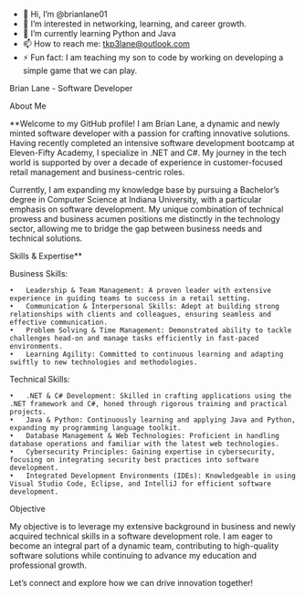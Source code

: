 - 👋 Hi, I’m @brianlane01
- 👀 I’m interested in networking, learning, and career growth. 
- 🌱 I’m currently learning Python and Java
- 📫 How to reach me:  tkp3lane@outlook.com 
- ⚡ Fun fact: I am teaching my son to code by working on developing a simple game that we can play. 

Brian Lane - Software Developer

About Me

**Welcome to my GitHub profile! I am Brian Lane, a dynamic and newly minted software developer with a passion for crafting innovative solutions. Having recently completed an intensive software development bootcamp at Eleven-Fifty Academy, I specialize in .NET and C#. My journey in the tech world is supported by over a decade of experience in customer-focused retail management and business-centric roles.

Currently, I am expanding my knowledge base by pursuing a Bachelor’s degree in Computer Science at Indiana University, with a particular emphasis on software development. My unique combination of technical prowess and business acumen positions me distinctly in the technology sector, allowing me to bridge the gap between business needs and technical solutions.

Skills & Expertise**

Business Skills:

	•	Leadership & Team Management: A proven leader with extensive experience in guiding teams to success in a retail setting.
	•	Communication & Interpersonal Skills: Adept at building strong relationships with clients and colleagues, ensuring seamless and effective communication.
	•	Problem Solving & Time Management: Demonstrated ability to tackle challenges head-on and manage tasks efficiently in fast-paced environments.
	•	Learning Agility: Committed to continuous learning and adapting swiftly to new technologies and methodologies.

Technical Skills:

	•	.NET & C# Development: Skilled in crafting applications using the .NET framework and C#, honed through rigorous training and practical projects.
	•	Java & Python: Continuously learning and applying Java and Python, expanding my programming language toolkit.
	•	Database Management & Web Technologies: Proficient in handling database operations and familiar with the latest web technologies.
	•	Cybersecurity Principles: Gaining expertise in cybersecurity, focusing on integrating security best practices into software development.
	•	Integrated Development Environments (IDEs): Knowledgeable in using Visual Studio Code, Eclipse, and IntelliJ for efficient software development.

Objective

My objective is to leverage my extensive background in business and newly acquired technical skills in a software development role. I am eager to become an integral part of a dynamic team, contributing to high-quality software solutions while continuing to advance my education and professional growth.

Let’s connect and explore how we can drive innovation together!
<!---
brianlane01/brianlane01 is a ✨ special ✨ repository because its `README.md` (this file) appears on your GitHub profile.
You can click the Preview link to take a look at your changes.
--->
